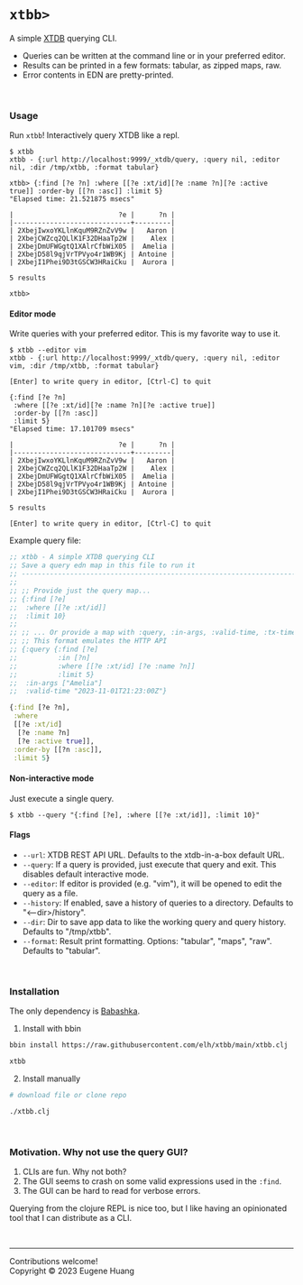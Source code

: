 # `xtbb>`

A simple [XTDB](https://github.com/xtdb/xtdb) querying CLI.

* Queries can be written at the command line or in your preferred editor.
* Results can be printed in a few formats: tabular, as zipped maps, raw.
* Error contents in EDN are pretty-printed.

<br>

### Usage

Run `xtbb`! Interactively query XTDB like a repl.
```plaintext
$ xtbb
xtbb - {:url http://localhost:9999/_xtdb/query, :query nil, :editor nil, :dir /tmp/xtbb, :format tabular}

xtbb> {:find [?e ?n] :where [[?e :xt/id][?e :name ?n][?e :active true]] :order-by [[?n :asc]] :limit 5}
"Elapsed time: 21.521875 msecs"

|                          ?e |      ?n |
|-----------------------------+---------|
| 2XbejIwxoYKLlnKquM9RZnZvV9w |   Aaron |
| 2XbejCWZcq2QLlK1F32DHaaTp2W |    Alex |
| 2XbejDmUFWGgtQ1XAlrCfbWiX05 |  Amelia |
| 2XbejD58l9qjVrTPVyo4r1WB9Kj | Antoine |
| 2XbejI1Phei9D3tGSCW3HRaiCku |  Aurora |

5 results

xtbb>
```

#### Editor mode

Write queries with your preferred editor. This is my favorite way to use it.
```plaintext
$ xtbb --editor vim
xtbb - {:url http://localhost:9999/_xtdb/query, :query nil, :editor vim, :dir /tmp/xtbb, :format tabular}

[Enter] to write query in editor, [Ctrl-C] to quit

{:find [?e ?n]
 :where [[?e :xt/id][?e :name ?n][?e :active true]]
 :order-by [[?n :asc]]
 :limit 5}
"Elapsed time: 17.101709 msecs"

|                          ?e |      ?n |
|-----------------------------+---------|
| 2XbejIwxoYKLlnKquM9RZnZvV9w |   Aaron |
| 2XbejCWZcq2QLlK1F32DHaaTp2W |    Alex |
| 2XbejDmUFWGgtQ1XAlrCfbWiX05 |  Amelia |
| 2XbejD58l9qjVrTPVyo4r1WB9Kj | Antoine |
| 2XbejI1Phei9D3tGSCW3HRaiCku |  Aurora |

5 results

[Enter] to write query in editor, [Ctrl-C] to quit
```

Example query file:
```clojure
;; xtbb - A simple XTDB querying CLI
;; Save a query edn map in this file to run it
;; -----------------------------------------------------------------------------
;;
;; ;; Provide just the query map...
;; {:find [?e]
;;  :where [[?e :xt/id]]
;;  :limit 10}
;;
;; ;; ... Or provide a map with :query, :in-args, :valid-time, :tx-time, :tx-id
;; ;; This format emulates the HTTP API
;; {:query {:find [?e]
;;          :in [?n]
;;          :where [[?e :xt/id] [?e :name ?n]]
;;          :limit 5}
;;  :in-args ["Amelia"]
;;  :valid-time "2023-11-01T21:23:00Z"}

{:find [?e ?n],
 :where
 [[?e :xt/id]
  [?e :name ?n]
  [?e :active true]],
 :order-by [[?n :asc]],
 :limit 5}
```

#### Non-interactive mode

Just execute a single query.
```plaintext
$ xtbb --query "{:find [?e], :where [[?e :xt/id]], :limit 10}"
```

#### Flags
* `--url`:           XTDB REST API URL. Defaults to the xtdb-in-a-box default URL.
* `--query`:         If a query is provided, just execute that query and exit. This disables default interactive mode.
* `--editor`:        If editor is provided (e.g. "vim"), it will be opened to edit the query as a file.
* `--history`:       If enabled, save a history of queries to a directory. Defaults to "<--dir>/history".
* `--dir`:           Dir to save app data to like the working query and query history. Defaults to "/tmp/xtbb".
* `--format`:        Result print formatting. Options: "tabular", "maps", "raw". Defaults to "tabular".

<br>

### Installation

The only dependency is [Babashka](https://github.com/babashka/babashka).

1. Install with bbin
```bash
bbin install https://raw.githubusercontent.com/elh/xtbb/main/xtbb.clj

xtbb
```

2. Install manually
```bash
# download file or clone repo

./xtbb.clj
```

<br>

### Motivation. Why not use the query GUI?
1. CLIs are fun. Why not both?
2. The GUI seems to crash on some valid expressions used in the `:find`.
3. The GUI can be hard to read for verbose errors.

Querying from the clojure REPL is nice too, but I like having an opinionated tool that I can distribute as a CLI.

<br>

---
Contributions welcome!<br>
Copyright © 2023 Eugene Huang
